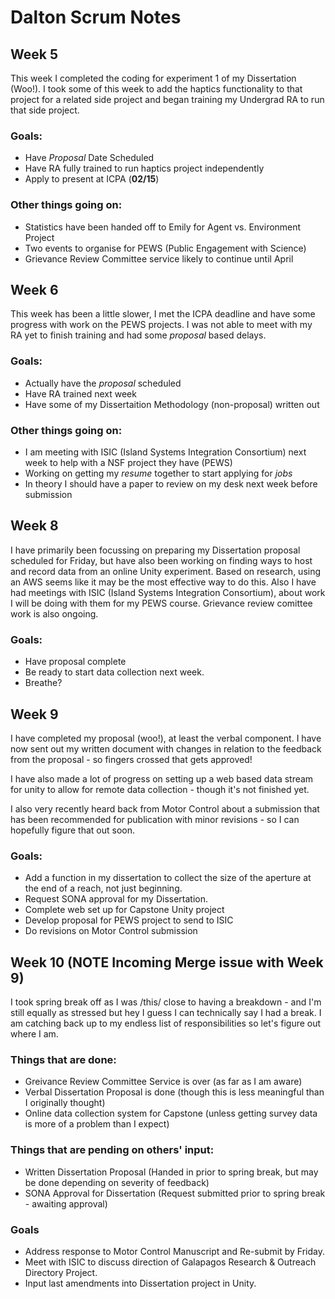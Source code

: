 # Dalton Scrum Notes

## Week 5

This week I completed the coding for experiment 1 of my Dissertation (Woo!). I took some of this week to add the haptics functionality to that project for a related side project and began training my Undergrad RA to run that side project. 

### Goals:

- Have *Proposal* Date Scheduled
- Have RA fully trained to run haptics project independently
- Apply to present at ICPA (**02/15**)

### Other things going on:

- Statistics have been handed off to Emily for Agent vs. Environment Project
- Two events to organise for PEWS (Public Engagement with Science)
- Grievance Review Committee service likely to continue until April

## Week 6

This week has been a little slower, I met the ICPA deadline and have some progress with work on the PEWS projects. I was not able to meet with my RA yet to finish training and had some *proposal* based delays. 

### Goals:
- Actually have the *proposal* scheduled
- Have RA trained next week
- Have some of my Dissertaition Methodology (non-proposal) written out

### Other things going on:

- I am meeting with ISIC (Island Systems Integration Consortium) next week to help with a NSF project they have (PEWS)
- Working on getting my *resume* together to start applying for *jobs*
- In theory I should have a paper to review on my desk next week before submission

## Week 8

I have primarily been focussing on preparing my Dissertation proposal scheduled for Friday, but have also been working on finding ways to host and record data from an online Unity experiment. Based on research, using an AWS seems like it may be the most effective way to do this. Also I have had meetings with ISIC (Island Systems Integration Consortium), about work I will be doing with them for my PEWS course. Grievance review comittee work is also ongoing. 

### Goals:

- Have proposal complete
- Be ready to start data collection next week.
- Breathe?

## Week 9

I have completed my proposal (woo!), at least the verbal component. I have now sent out my written document with changes in relation to the feedback from the proposal - so fingers crossed that gets approved! 

I have also made a lot of progress on setting up a web based data stream for unity to allow for remote data collection - though it's not finished yet. 

I also very recently heard back from Motor Control about a submission that has been recommended for publication with minor revisions - so I can hopefully figure that out soon. 

### Goals:

- Add a function in my dissertation to collect the size of the aperture at the end of a reach, not just beginning. 
- Request SONA approval for my Dissertation.
- Complete web set up for Capstone Unity project
- Develop proposal for PEWS project to send to ISIC
- Do revisions on Motor Control submission

## Week 10 (NOTE Incoming Merge issue with Week 9)

I took spring break off as I was /this/ close to having a breakdown - and I'm still equally as stressed but hey I guess I can technically say I had a break. I am catching back up to my endless list of responsibilities so let's figure out where I am.

### Things that are done:

- Greivance Review Committee Service is over (as far as I am aware)
- Verbal Dissertation Proposal is done (though this is less meaningful than I originally thought)
- Online data collection system for Capstone (unless getting survey data is more of a problem than I expect)

### Things that are pending on others' input:

- Written Dissertation Proposal (Handed in prior to spring break, but may be done depending on severity of feedback)
- SONA Approval for Dissertation (Request submitted prior to spring break - awaiting approval)

### Goals

- Address response to Motor Control Manuscript and Re-submit by Friday.
- Meet with ISIC to discuss direction of Galapagos Research & Outreach Directory Project.
- Input last amendments into Dissertation project in Unity. 
